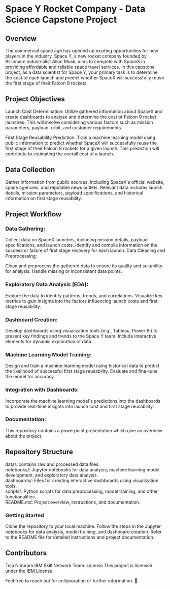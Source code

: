 # Space Y Rocket Company - Data Science Capstone Project
## Overview
The commercial space age has opened up exciting opportunities for new players in the industry. Space Y, a new rocket company founded by Billionaire industrialist Allon Musk, aims to compete with SpaceX in providing affordable and reliable space travel services. In this capstone project, as a data scientist for Space Y, your primary task is to determine the cost of each launch and predict whether SpaceX will successfully reuse the first stage of their Falcon 9 rockets.

## Project Objectives
Launch Cost Determination: Utilize gathered information about SpaceX and create dashboards to analyze and determine the cost of Falcon 9 rocket launches. This will involve considering various factors such as mission parameters, payload, orbit, and customer requirements.

First Stage Reusability Prediction: Train a machine learning model using public information to predict whether SpaceX will successfully reuse the first stage of their Falcon 9 rockets for a given launch. This prediction will contribute to estimating the overall cost of a launch.

## Data Collection
Gather information from public sources, including SpaceX's official website, space agencies, and reputable news outlets. Relevant data includes launch details, mission parameters, payload specifications, and historical information on first stage reusability.

## Project Workflow
### Data Gathering:

Collect data on SpaceX launches, including mission details, payload specifications, and launch costs.
Identify and compile information on the success or failure of first stage recovery for each launch.
Data Cleaning and Preprocessing:

Clean and preprocess the gathered data to ensure its quality and suitability for analysis.
Handle missing or inconsistent data points.
### Exploratory Data Analysis (EDA):

Explore the data to identify patterns, trends, and correlations.
Visualize key metrics to gain insights into the factors influencing launch costs and first stage reusability.
### Dashboard Creation:

Develop dashboards using visualization tools (e.g., Tableau, Power BI) to present key findings and trends to the Space Y team.
Include interactive elements for dynamic exploration of data.
### Machine Learning Model Training:

Design and train a machine learning model using historical data to predict the likelihood of successful first stage reusability.
Evaluate and fine-tune the model for accuracy.
### Integration with Dashboards:

Incorporate the machine learning model's predictions into the dashboards to provide real-time insights into launch cost and first stage reusability.
### Documentation:

This repository contains a powerpoint presentation which give an overview about the project.
## Repository Structure
data/: contains raw and processed data files.<br />
notebooks/: Jupyter notebooks for data analysis, machine learning model development, and exploratory data analysis.<br />
dashboards/: Files for creating interactive dashboards using visualization tools.<br />
scripts/: Python scripts for data preprocessing, model training, and other functionalities.<br />
README.md: Project overview, instructions, and documentation.<br />
### Getting Started
Clone the repository to your local machine.
Follow the steps in the Jupyter notebooks for data analysis, model training, and dashboard creation.
Refer to the README file for detailed instructions and project documentation.
## Contributors
Teja Niduram
IBM Skill Network Team.
License
This project is licensed under the IBM License.

Feel free to reach out for collaboration or further information. 🚀




